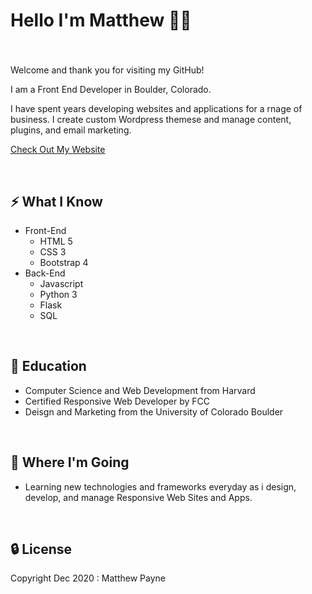 
# Hello I'm Matthew 🙋‍♂️ 
### 

<br>

Welcome and thank you for visiting my GitHub! 

I am a Front End Developer in Boulder, Colorado.

I have spent years developing websites and applications for a rnage of business. I create custom Wordpress themese and manage content, plugins, and email marketing.

[ Check Out My Website](https://matthewpco.github.io/)



<br>

## ⚡ What I Know
- Front-End
    - HTML 5
    - CSS 3
    - Bootstrap 4
- Back-End
    - Javascript
    - Python 3
    - Flask
    - SQL

<br>

## 📜 Education
- Computer Science and Web Development from Harvard
- Certified Responsive Web Developer by FCC
- Deisgn and Marketing from the University of Colorado Boulder

<br>

## 🚀 Where I'm Going
- Learning new technologies and frameworks everyday as i design, develop, and manage Responsive Web Sites and Apps.

<br>

## 🔒 License



Copyright Dec 2020 : Matthew Payne
